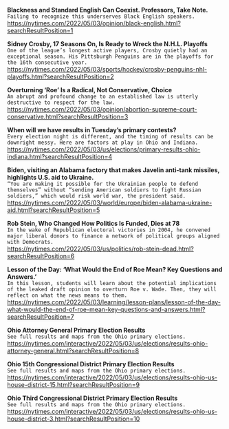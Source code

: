 **Blackness and Standard English Can Coexist. Professors, Take Note.**\
`Failing to recognize this underserves Black English speakers.`\
https://nytimes.com/2022/05/03/opinion/black-english.html?searchResultPosition=1

**Sidney Crosby, 17 Seasons On, Is Ready to Wreck the N.H.L. Playoffs**\
`One of the league’s longest active players, Crosby quietly had an exceptional season. His Pittsburgh Penguins are in the playoffs for the 16th consecutive year.`\
https://nytimes.com/2022/05/03/sports/hockey/crosby-penguins-nhl-playoffs.html?searchResultPosition=2

**Overturning ‘Roe’ Is a Radical, Not Conservative, Choice**\
`An abrupt and profound change to an established law is utterly destructive to respect for the law.`\
https://nytimes.com/2022/05/03/opinion/abortion-supreme-court-conservative.html?searchResultPosition=3

**When will we have results in Tuesday’s primary contests?**\
`Every election night is different, and the timing of results can be downright messy. Here are factors at play in Ohio and Indiana.`\
https://nytimes.com/2022/05/03/us/elections/primary-results-ohio-indiana.html?searchResultPosition=4

**Biden, visiting an Alabama factory that makes Javelin anti-tank missiles, highlights U.S. aid to Ukraine.**\
`“You are making it possible for the Ukrainian people to defend themselves” without “sending American soldiers to fight Russian soldiers,” which would risk world war, the president said.`\
https://nytimes.com/2022/05/03/world/europe/biden-alabama-ukraine-aid.html?searchResultPosition=5

**Rob Stein, Who Changed How Politics Is Funded, Dies at 78**\
`In the wake of Republican electoral victories in 2004, he convened major liberal donors to finance a network of political groups aligned with Democrats.`\
https://nytimes.com/2022/05/03/us/politics/rob-stein-dead.html?searchResultPosition=6

**Lesson of the Day: ‘What Would the End of Roe Mean? Key Questions and Answers.’**\
`In this lesson, students will learn about the potential implications of the leaked draft opinion to overturn Roe v. Wade. Then, they will reflect on what the news means to them.`\
https://nytimes.com/2022/05/03/learning/lesson-plans/lesson-of-the-day-what-would-the-end-of-roe-mean-key-questions-and-answers.html?searchResultPosition=7

**Ohio Attorney General Primary Election Results**\
`See full results and maps from the Ohio primary elections.`\
https://nytimes.com/interactive/2022/05/03/us/elections/results-ohio-attorney-general.html?searchResultPosition=8

**Ohio 15th Congressional District Primary Election Results**\
`See full results and maps from the Ohio primary elections.`\
https://nytimes.com/interactive/2022/05/03/us/elections/results-ohio-us-house-district-15.html?searchResultPosition=9

**Ohio Third Congressional District Primary Election Results**\
`See full results and maps from the Ohio primary elections.`\
https://nytimes.com/interactive/2022/05/03/us/elections/results-ohio-us-house-district-3.html?searchResultPosition=10

